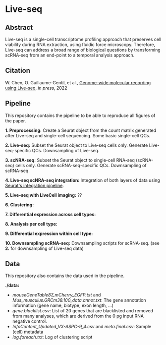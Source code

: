# Live-seq

## Abstract
Live-seq is a single-cell transcriptome profiling approach that preserves cell viability during RNA extraction, using fluidic force microscopy. Therefore, Live-seq can address a broad range of biological questions by transforming scRNA-seq from an end-point to a temporal analysis approach.

## Citation
W. Chen, O. Guillaume-Gentil, et al., [Genome-wide molecular recording using Live-seq](https://www.biorxiv.org/content/10.1101/2021.03.24.436752v1), *in press*, 2022

## Pipeline
This repository contains the pipeline to be able to reproduce all figures of the paper.

**1. Preprocessing:** Create a Seurat object from the count matrix generated after Live-seq and single-cell sequencing. Some basic single-cell QCs.

**2. Live-seq:** Subset the Seurat object to Live-seq cells only. Generate Live-seq-specific QCs. Downsampling of Live-seq.

**3. scNRA-seq:** Subset the Seurat object to single-cell RNA-seq (scRNA-seq) cells only. Generate scRNA-seq-specific QCs. Downsampling of scRNA-seq.

**4. Live-seq scNRA-seq integration:** Integration of both layers of data using [Seurat's integration pipeline](https://satijalab.org/seurat/articles/integration_introduction.html).

**5. Live-seq with LiveCell imaging:** ??

**6. Clustering:**

**7. Differential expression across cell types:**

**8. Analysis per cell type:**

**9. Differential expression within cell type:**

**10. Downsampling scRNA-seq:** Downsampling scripts for scRNA-seq. (see **2.** for downsampling of Live-seq data)

## Data
This repository also contains the data used in the pipeline.

**./data:** 
  - *mouseGeneTable87_mCherry_EGFP.txt* and *Mus_musculus.GRCm38.100_data.annot.txt*: The gene annotation information (gene name, biotype, exon length, ...)
  - *gene.blacklist.csv*: List of 20 genes that are blacklisted and removed from many analyses, which are derived from the 0 pg input RNA negative control. 
  - *InfoContent_Updated_VX-ASPC-9_4.csv* and *meta.final.csv*: Sample (cell) metadata
  - *log.foreach.txt*: Log of clustering script
